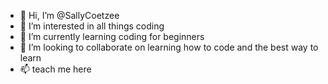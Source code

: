 - 👋 Hi, I’m @SallyCoetzee
- 👀 I’m interested in all things coding
- 🌱 I’m currently learning coding for beginners 
- 💞️ I’m looking to collaborate on learning how to code and the best way to learn
- 📫 teach me here

<!---
SallyCoetzee/SallyCoetzee is a ✨ special ✨ repository because its `README.md` (this file) appears on your GitHub profile.
You can click the Preview link to take a look at your changes.
--->

